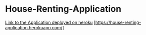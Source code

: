 # House-Renting-Application
[Link to the Application deployed on heroku](https://house-renting-application.herokuapp.com/)
[https://house-renting-application.herokuapp.com/]
